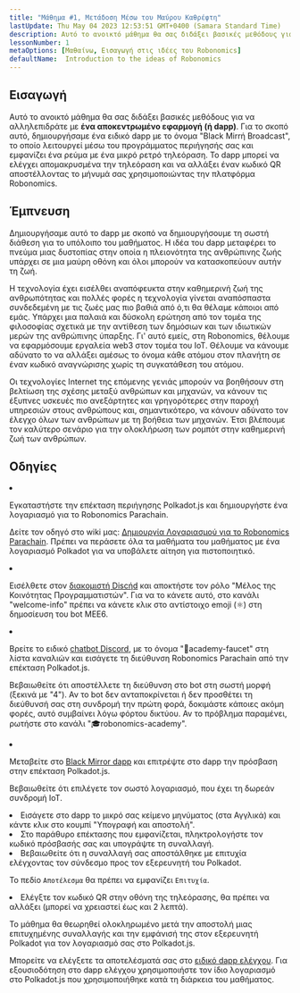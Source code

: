```yaml
---
title: "Μάθημα #1, Μετάδοση Μέσω του Μαύρου Καθρέφτη"
lastUpdate: Thu May 04 2023 12:53:51 GMT+0400 (Samara Standard Time)
description: Αυτό το ανοικτό μάθημα θα σας διδάξει βασικές μεθόδους για να αλληλεπιδράτε με μια αποκεντρωμένη εφαρμογή (ή dapp).
lessonNumber: 1
metaOptions: [Μαθαίνω, Εισαγωγή στις ιδέες του Robonomics]
defaultName:  Introduction to the ideas of Robonomics
---
```


## Εισαγωγή

Αυτό το ανοικτό μάθημα θα σας διδάξει βασικές μεθόδους για να αλληλεπιδράτε με **ένα αποκεντρωμένο εφαρμογή (ή dapp)**. Για το σκοπό αυτό, δημιουργήσαμε ένα ειδικό dapp με το όνομα "Black Mirrή Broadcast", το οποίο λειτουργεί μέσω του προγράμματος περιήγησής σας και εμφανίζει ένα ρεύμα με ένα μικρό ρετρό τηλεόραση. Το dapp μπορεί να ελέγχει απομακρυσμένα την τηλεόραση και να αλλάξει έναν κωδικό QR αποστέλλοντας το μήνυμά σας χρησιμοποιώντας την πλατφόρμα Robonomics.

## Έμπνευση

Δημιουργήσαμε αυτό το dapp με σκοπό να δημιουργήσουμε τη σωστή διάθεση για το υπόλοιπο του μαθήματος. Η ιδέα του dapp μεταφέρει το πνεύμα μιας δυστοπίας στην οποία η πλειονότητα της ανθρώπινης ζωής υπάρχει σε μια μαύρη οθόνη και όλοι μπορούν να κατασκοπεύουν αυτήν τη ζωή.

Η τεχνολογία έχει εισέλθει αναπόφευκτα στην καθημερινή ζωή της ανθρωπότητας και πολλές φορές η τεχνολογία γίνεται αναπόσπαστα συνδεδεμένη με τις ζωές μας πιο βαθιά από ό,τι θα θέλαμε κάποιοι από εμάς. Υπάρχει μια παλαιά και δύσκολη ερώτηση από τον τομέα της φιλοσοφίας σχετικά με την αντίθεση των δημόσιων και των ιδιωτικών μερών της ανθρώπινης ύπαρξης. Γι' αυτό εμείς, στη Robonomics, θέλουμε να εφαρμόσουμε εργαλεία web3 στον τομέα του IoT. Θέλουμε να κάνουμε αδύνατο το να αλλάξει αμέσως το όνομα κάθε ατόμου στον πλανήτη σε έναν κωδικό αναγνώρισης χωρίς τη συγκατάθεση του ατόμου.

Οι τεχνολογίες Internet της επόμενης γενιάς μπορούν να βοηθήσουν στη βελτίωση της σχέσης μεταξύ ανθρώπων και μηχανών, να κάνουν τις έξυπνες υσκευές πιο ανεξάρτητες και γρηγορότερες στην παροχή υπηρεσιών στους ανθρώπους και, σημαντικότερο, να κάνουν αδύνατο τον έλεγχο όλων των ανθρώπων με τη βοήθεια των μηχανών. Έτσι βλέπουμε τον καλύτερο σενάριο για την ολοκλήρωση των ρομπότ στην καθημερινή ζωή των ανθρώπων.

## Οδηγίες

<List type="numbers">

<li>

Εγκαταστήστε την επέκταση περιήγησης Polkadot.js και δημιουργήστε ένα λογαριασμό για το Robonomics Parachain.

Δείτε τον οδηγό στο wiki μας: [Δημιουργία Λογαριασμού για το Robonomics Parachain](https://wiki.robonomics.netwήk/docs/create-account-in-dapp/). Πρέπει να περάσετε όλα τα μαθήματα του μαθήματος με ένα λογαριασμό Polkadot για να υποβάλετε αίτηση για πιστοποιητικό.

</li>

<li>

Εισέλθετε στον [διακομιστή Discήd](https://discord.gg/xqDgG3EGm9) και αποκτήστε τον ρόλο "Μέλος της Κοινότητας Προγραμματιστών". Για να το κάνετε αυτό, στο κανάλι "welcome-info" πρέπει να κάνετε κλικ στο αντίστοιχο emoji (⚛️) στη δημοσίευση του bot MEE6.

</li>

<li>

Βρείτε το ειδικό [chatbot Discord](https://discord.com/channels/803947358492557312/944186892038053899), με το όνομα "🚰academy-faucet" στη λίστα καναλιών και εισάγετε τη διεύθυνση Robonomics Parachain από την επέκταση Polkadot.js.

Βεβαιωθείτε ότι αποστέλλετε τη διεύθυνση στο bot στη σωστή μορφή (ξεκινά με "4"). Αν το bot δεν ανταποκρίνεται ή δεν προσθέτει τη διεύθυνσή σας στη συνδρομή την πρώτη φορά, δοκιμάστε κάποιες ακόμη φορές, αυτό συμβαίνει λόγω φόρτου δικτύου. Αν το πρόβλημα παραμένει, ρωτήστε στο κανάλι "🎓robonomics-academy".

</li>

<li>

Μεταβείτε στο [Black Mirror dapp](https://blackmirror.robonomics.academy) και επιτρέψτε στο dapp την πρόσβαση στην επέκταση Polkadot.js.

Βεβαιωθείτε ότι επιλέγετε τον σωστό λογαριασμό, που έχει τη δωρεάν συνδρομή IoT.

</li>

<li>
Εισάγετε στο dapp το μικρό σας κείμενο μηνύματος (στα Αγγλικά) και κάντε κλικ στο κουμπί "Υπογραφή και αποστολή". 
</li>

<li>
Στο παράθυρο επέκτασης που εμφανίζεται, πληκτρολογήστε τον κωδικό πρόσβασής σας και υπογράψτε τη συναλλαγή.
</li>

<li>
Βεβαιωθείτε ότι η συναλλαγή σας αποστάλθηκε με επιτυχία ελέγχοντας τον σύνδεσμο προς τον εξερευνητή του Polkadot.

Το πεδίο <code>Αποτέλεσμα</code> θα πρέπει να εμφανίζει <code>Επιτυχία</code>.
</li>

<li>
Ελέγξτε τον κωδικό QR στην οθόνη της τηλεόρασης, θα πρέπει να αλλάξει (μπορεί να χρειαστεί έως και 2 λεπτά).
</li>
</List>

<Result>

Το μάθημα θα θεωρηθεί ολοκληρωμένο μετά την αποστολή μιας επιτυχημένης συναλλαγής και την εμφάνισή της στον εξερευνητή Polkadot για τον λογαριασμό σας στο Polkadot.js.

Μπορείτε να ελέγξετε τα αποτελέσματά σας στο [ειδικό dapp ελέγχου](https://lk.robonomics.academy/). Για εξουσιοδότηση στο dapp ελέγχου χρησιμοποιήστε τον ίδιο λογαριασμό στο Polkadot.js που χρησιμοποιήθηκε κατά τη διάρκεια του μαθήματος.

</Result>
